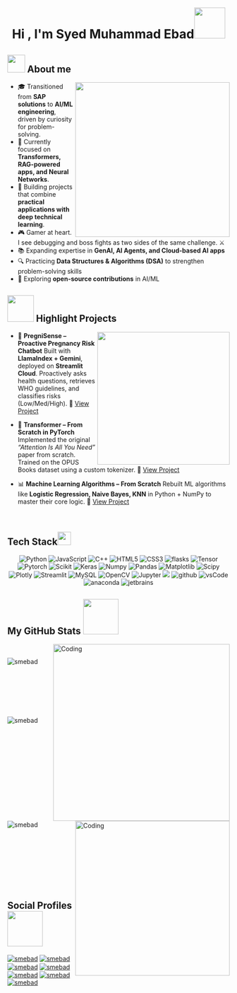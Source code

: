 <h1 align="center">Hi , I'm Syed Muhammad Ebad<img src="https://media.giphy.com/media/v1.Y2lkPTc5MGI3NjExMzFzdDI0ZXM5YWh4NW5wcWptYjVkZ2lhc2puY2xiN2pkYW83NXY4cSZlcD12MV9zdGlja2Vyc19zZWFyY2gmY3Q9cw/vKhKsyEFVK4IuEKzWY/giphy.gif" width="70"></h1>

## <picture><img src = "https://github.com/7oSkaaa/7oSkaaa/blob/main/Images/about_me.gif?raw=true" width = 40px></picture> About me

<picture> <img align="right" src="https://github.com/7oSkaaa/7oSkaaa/blob/main/Images/Right_Side.gif?raw=true" width = 350px></picture>
- 🎓 Transitioned from **SAP solutions** to **AI/ML engineering**, driven by curiosity for problem-solving.
- 🧠 Currently focused on **Transformers, RAG-powered apps, and Neural Networks**.
- 🎯 Building projects that combine **practical applications with deep technical learning**.
- 🎮 Gamer at heart. I see debugging and boss fights as two sides of the same challenge. ⚔️
- 📚 Expanding expertise in **GenAI, AI Agents, and Cloud-based AI apps**
- 🔍 Practicing **Data Structures & Algorithms (DSA)** to strengthen problem-solving skills
- 🤝 Exploring **open-source contributions** in AI/ML

## <picture><img src = "https://media.giphy.com/media/v1.Y2lkPTc5MGI3NjExM3J5aGdkNmN2c2o2bnNlbnl1NW44MGRoejh3NWEwaXB3azF1dTVhdCZlcD12MV9naWZzX3NlYXJjaCZjdD1n/xonOzxf2M8hNu/giphy.gif" width = 60px></picture> Highlight Projects

<picture> <img align="right" src="https://media.giphy.com/media/CVtNe84hhYF9u/giphy.gif" width = 300px></picture>
- 🤖 **PregniSense – Proactive Pregnancy Risk Chatbot**
  Built with **LlamaIndex + Gemini**, deployed on **Streamlit Cloud**. Proactively asks health questions, retrieves WHO guidelines, and classifies risks (Low/Med/High).
  🔗 [View Project](https://github.com/smebad/PregniSense)

* 🧩 **Transformer – From Scratch in PyTorch**
  Implemented the original *“Attention Is All You Need”* paper from scratch. Trained on the OPUS Books dataset using a custom tokenizer.
  🔗 [View Project](https://github.com/smebad/transformer-from-scratch)

* 📊 **Machine Learning Algorithms – From Scratch**
  Rebuilt ML algorithms like **Logistic Regression, Naive Bayes, KNN** in Python + NumPy to master their core logic.
  🔗 [View Project](https://github.com/smebad/Machine-Learning-Algorithms-From-Scratch)
<br>

## Tech Stack<img src = "https://media2.giphy.com/media/QssGEmpkyEOhBCb7e1/giphy.gif?cid=ecf05e47a0n3gi1bfqntqmob8g9aid1oyj2wr3ds3mg700bl&rid=giphy.gif" width = 30px> 

<p align="center">
    <img alt="Python" src="https://img.shields.io/badge/Python-3776AB?style=for-the-badge&logo=python&logoColor=white">
    <img alt="JavaScript" src="https://img.shields.io/badge/javascript-%23323330.svg?style=for-the-badge&logo=javascript&logoColor=%23F7DF1E">
    <img alt="C++" src="https://img.shields.io/badge/c++-%2300599C.svg?style=for-the-badge&logo=c%2B%2B&logoColor=white">
    <img alt="HTML5" src="https://img.shields.io/badge/html5-%23E34F26.svg?style=for-the-badge&logo=html5&logoColor=white">
    <img alt="CSS3" src="https://img.shields.io/badge/css3-%231572B6.svg?style=for-the-badge&logo=css3&logoColor=white">
	<img src="https://img.shields.io/badge/flask-%23000.svg?style=for-the-badge&logo=flask&logoColor=white" alt="flasks" />
    <img alt="Tensor" src="https://img.shields.io/badge/TensorFlow-FF6F00?style=for-the-badge&logo=tensorflow&logoColor=white">
    <img alt="Pytorch" src="https://img.shields.io/badge/PyTorch-%23EE4C2C.svg?style=for-the-badge&logo=PyTorch&logoColor=white">
    <img alt="Scikit" src="https://img.shields.io/badge/scikit_learn-F7931E?style=for-the-badge&logo=scikit-learn&logoColor=white">
    <img alt="Keras" src="https://img.shields.io/badge/Keras-D00000?style=for-the-badge&logo=Keras&logoColor=white">
    <img alt="Numpy" src="https://img.shields.io/badge/Numpy-777BB4?style=for-the-badge&logo=numpy&logoColor=white">
    <img alt="Pandas" src="https://img.shields.io/badge/Pandas-2C2D72?style=for-the-badge&logo=pandas&logoColor=white">
    <img alt="Matplotlib" src="https://img.shields.io/badge/Matplotlib-%23ffffff.svg?style=for-the-badge&logo=Matplotlib&logoColor=black">
    <img alt="Scipy" src="https://img.shields.io/badge/SciPy-%230C55A5.svg?style=for-the-badge&logo=scipy&logoColor=%white">
    <img alt="Plotly" src="https://img.shields.io/badge/Plotly-239120?style=for-the-badge&logo=plotly&logoColor=white">
    <img alt="Streamlit" src="https://img.shields.io/badge/Streamlit-FF4B4B?style=for-the-badge&logo=Streamlit&logoColor=white">
	<img alt="MySQL" src="https://img.shields.io/badge/Microsoft%20SQL%20Server-CC2927?style=for-the-badge&logo=microsoft%20sql%20server&logoColor=white">
    <img alt="OpenCV" src="https://img.shields.io/badge/OpenCV-27338e?style=for-the-badge&logo=OpenCV&logoColor=white">
    <img alt="Jupyter" src="https://img.shields.io/badge/Jupyter-F37626.svg?&style=for-the-badge&logo=Jupyter&logoColor=white">
    <img src="https://img.shields.io/badge/git-F05032.svg?style=for-the-badge&logo=git&logoColor=white">
	<img src="https://img.shields.io/badge/github-181717.svg?style=for-the-badge&logo=github&logoColor=white" alt="github">
    <img src="https://img.shields.io/badge/vscode-007ACC.svg?style=for-the-badge&logo=visualstudiocode&logoColor=white" alt="vsCode">
    <img src="https://img.shields.io/badge/Anaconda-%2344A833.svg?style=for-the-badge&logo=anaconda&logoColor=white" alt="anaconda">
    <img src="https://img.shields.io/badge/PyCharm-000000.svg?&style=for-the-badge&logo=PyCharm&logoColor=white" alt="jetbrains" />
</p>

## My GitHub Stats <img src="https://media.giphy.com/media/v1.Y2lkPTc5MGI3NjExM2Vlc3Q0dGEwZXRjZHBnYm9qc3RxNGphMjZidHd0MGVibWIxdmdmMyZlcD12MV9zdGlja2Vyc19zZWFyY2gmY3Q9cw/YOBYiO1RiAfK1cvI8l/giphy.gif" width="80px">
<img align="right" alt="Coding" width="400" src="https://cdn.dribbble.com/users/1277312/screenshots/14733298/media/39b1045e593737587dd60e42c8422d1f.gif" >
<br>


<p><img align="left" src="https://github-readme-stats.vercel.app/api/top-langs?username=smebad&show_icons=true&theme=dark&locale=en&layout=compact" alt="smebad" /></p>
<br><br><br><br><br><br><br>
<p>&nbsp;<img align="left" src="https://github-readme-stats.vercel.app/api?username=smebad&show_icons=true&theme=dark&locale=en" alt="smebad" /></p>
<br><br><br><br><br><br><br><br><br><br>
<img align="right" alt="Coding" width="350" src="https://media.giphy.com/media/836HiJc7pgzy8iNXCn/giphy.gif" >
<p><img align="left" src="https://github-readme-streak-stats.herokuapp.com/?user=smebad&theme=dark" alt="smebad" /></p>

<br><br><br><br><br><br><br><br><br><br>

## Social Profiles <img src="https://media.giphy.com/media/v1.Y2lkPWVjZjA1ZTQ3dnlmM3ZocXR4Z2tlMzByaGk3dnFxdGVuaXR4YjVpbzA5eDRtMjVnayZlcD12MV9zdGlja2Vyc19zZWFyY2gmY3Q9dHM/gIkM6hiJfvSIIJCnKy/giphy.gif" width="80px">
<a href="https://pk.linkedin.com/in/syed-ebad-ml" target="blank"><img align="center" src="https://img.shields.io/badge/linkedin-%230077B5.svg?style=for-the-badge&logo=linkedin&logoColor=white" alt="smebad"/></a>
<a href="https://www.facebook.com/mohammad.ebad.1/" target="blank"><img align="center" src="https://img.shields.io/badge/Facebook-%231877F2.svg?style=for-the-badge&logo=Facebook&logoColor=white" alt="smebad"/></a>
<a href="https://www.instagram.com/smebad1996/" target="blank"><img align="center" src="https://img.shields.io/badge/Instagram-%23E4405F.svg?style=for-the-badge&logo=Instagram&logoColor=white)" alt="smebad"/></a>
<a href="https://github.com/smebad" target="blank"><img align="center" src="https://img.shields.io/badge/github-%23121011.svg?style=for-the-badge&logo=github&logoColor=white" alt="smebad"/></a>
<a href="https://leetcode.com/u/smebad/" target="blank"><img align="center" src="https://img.shields.io/badge/Kaggle-035a7d?style=for-the-badge&logo=kaggle&logoColor=white" alt="smebad"/></a>
<a href="https://www.kaggle.com/syedmuhammadebad" target="blank"><img align="center" src="https://img.shields.io/badge/LeetCode-000000?style=for-the-badge&logo=LeetCode&logoColor=#d16c06" alt="smebad"/></a>
<a href="https://psnprofiles.com/evilspirit1996" target="blank"><img align="center" src="https://img.shields.io/badge/PSN-%230070D1.svg?style=for-the-badge&logo=Playstation&logoColor=white" alt="smebad"/></a>
